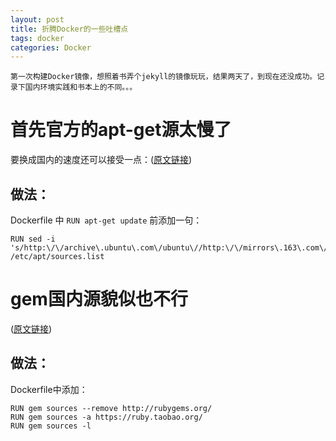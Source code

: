 ```yaml
---
layout: post
title: 折腾Docker的一些吐槽点
tags: docker
categories: Docker
---
```

<div class="toc"></div>

```
第一次构建Docker镜像，想照着书弄个jekyll的镜像玩玩，结果两天了，到现在还没成功。记录下国内环境实践和书本上的不同。。。
```

# 首先官方的apt-get源太慢了
要换成国内的速度还可以接受一点：([原文链接](http://jamlee.cn/2015/03/22/docker与精彩的shell/))

## 做法：
Dockerfile 中 `RUN apt-get update` 前添加一句：
~~~
RUN sed -i 's/http:\/\/archive\.ubuntu\.com\/ubuntu\//http:\/\/mirrors\.163\.com\/ubuntu\//g' /etc/apt/sources.list
~~~


# gem国内源貌似也不行
([原文链接](http://www.haorooms.com/post/gem_not_use))

## 做法：
Dockerfile中添加：
~~~
RUN gem sources --remove http://rubygems.org/
RUN gem sources -a https://ruby.taobao.org/
RUN gem sources -l
~~~
